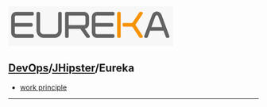 [![](./resource/Eureka.png)](https://www.jhipster.tech/)
## [DevOps]/[JHipster]/Eureka


- [work principle](https://blog.csdn.net/qwe86314/article/details/94552801?ops_request_misc=%257B%2522request%255Fid%2522%253A%2522164543175816780261932157%2522%252C%2522scm%2522%253A%252220140713.130102334..%2522%257D&request_id=164543175816780261932157&biz_id=0&utm_medium=distribute.pc_search_result.none-task-blog-2~all~top_positive~default-2-94552801.first_rank_v2_pc_rank_v29&utm_term=Eureka&spm=1018.2226.3001.4187)

---
[DevOps]: <../../README.md>
[JHipster]: <../jhipster.md>